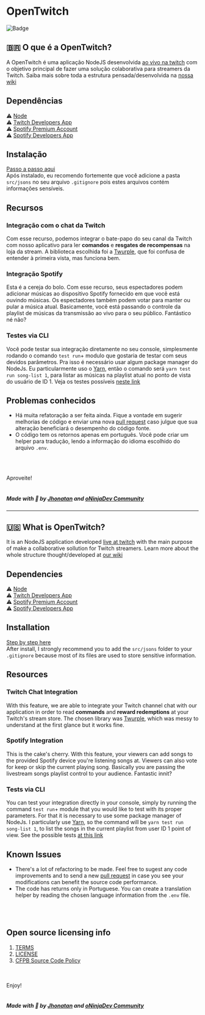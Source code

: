# OpenTwitch

![Badge](https://img.shields.io/github/license/jhonatanjunio/opentwitch)

## 🇧🇷 O que é a OpenTwitch?

A OpenTwitch é uma aplicação NodeJS desenvolvida [ao vivo na twitch](https://twitch.tv/oninjadev) com o objetivo principal de fazer uma solução colaborativa para streamers da Twitch. Saiba mais sobre toda a estrutura pensada/desenvolvida na [nossa wiki](https://github.com/jhonatanjunio/opentwitch/wiki)

## Dependências

:warning: [Node](https://nodejs.org/en/download/)<br/>
:warning: [Twitch Developers App](https://dev.twitch.tv/console)<br/>
:warning: [Spotify Premium Account](https://www.spotify.com/us/premium/)<br/>
:warning: [Spotify Developers App](https://developer.spotify.com/dashboard/applications)<br/>

## Instalação

[Passo a passo aqui](INSTALL_PTBR.md)<br/>
Após instalado, eu recomendo fortemente que você adicione a pasta `src/jsons` no seu arquivo `.gitignore` pois estes arquivos contém informações sensíveis.

## Recursos

### Integração com o chat da Twitch

Com esse recurso, podemos integrar o bate-papo do seu canal da Twitch com nosso aplicativo para ler **comandos** e **resgates de recompensas** na loja da stream. A biblioteca escolhida foi a [Twurple](twurple.js.org/), que foi confusa de entender à primeira vista, mas funciona bem.

### Integração Spotify

Esta é a cereja do bolo. Com esse recurso, seus espectadores podem adicionar músicas ao dispositivo Spotify fornecido em que você está ouvindo músicas. Os espectadores também podem votar para manter ou pular a música atual. Basicamente, você está passando o controle da playlist de músicas da transmissão ao vivo para o seu público. Fantástico né não?

### Testes via CLI

Você pode testar sua integração diretamente no seu console, simplesmente rodando o comando `test run`+ modulo que gostaria de testar com seus devidos parâmetros. Pra isso é necessário usar algum package manager do NodeJs. Eu particularmente uso o [Yarn](https://yarnpkg.com/), então o comando será `yarn test run song-list 1`, para listar as músicas na playlist atual no ponto de vista do usuário de ID 1. Veja os testes possíveis [neste link](https://github.com/jhonatanjunio/opentwitch/wiki/Tests)

## Problemas conhecidos

- Há muita refatoração a ser feita ainda. Fique a vontade em sugerir melhorias de código e enviar uma nova [pull request](https://github.com/jhonatanjunio/opentwitch/pulls) caso julgue que sua alteração beneficiará o desempenho do código fonte.<br/>
- O código tem os retornos apenas em português. Você pode criar um helper para tradução, lendo a informação do idioma escolhido do arquivo `.env`.<br/>


<br/>
<br/>

Aproveite! <br/><br/>
##### Made with 💜 by [Jhonatan](https://github.com/jhonatanjunio) and [oNinjaDev Community](https://twitch.tv/oninjadev)

<hr/>

## 🇺🇸 What is OpenTwitch?

It is an NodeJS application developed [live at twitch](https://twitch.tv/oninjadev) with the main purpose of make a collaborative sollution for Twitch streamers. Learn more about the whole structure thought/developed at [our wiki](https://github.com/jhonatanjunio/opentwitch/wiki)

## Dependencies

:warning: [Node](https://nodejs.org/en/download/)<br/>
:warning: [Twitch Developers App](https://dev.twitch.tv/console)<br/>
:warning: [Spotify Premium Account](https://www.spotify.com/us/premium/)<br/>
:warning: [Spotify Developers App](https://developer.spotify.com/dashboard/applications)<br/>

## Installation

[Step by step here](INSTALL_EN.md)<br/>
After install, I strongly recommend you to add the `src/jsons` folder to your `.gitignore` because most of its files are used to store sensitive information.

## Resources

### Twitch Chat Integration

With this feature, we are able to integrate your Twitch channel chat with our application in order to read **commands** and **reward redemptions** at your Twitch's stream store. The chosen library was [Twurple](twurple.js.org/), which was messy to understand at the first glance but it works fine.

### Spotify Integration

This is the cake's cherry. With this feature, your viewers can add songs to the provided Spotify device you're listening songs at. Viewers can also vote for keep or skip the current playing song. Basically you are passing the livestream songs playlist control to your audience. Fantastic innit?

### Tests via CLI

You can test your integration directly in your console, simply by running the command `test run`+ module that you would like to test with its proper parameters. For that it is necessary to use some package manager of NodeJs. I particularly use [Yarn](https://yarnpkg.com/), so the command will be `yarn test run song-list 1`, to list the songs in the current playlist from user ID 1 point of view. See the possible tests [at this link](https://github.com/jhonatanjunio/opentwitch/wiki/Tests)

## Known Issues

- There's a lot of refactoring to be made. Feel free to sugest any code improvements and to send a new [pull request](https://github.com/jhonatanjunio/opentwitch/pulls) in case you see your modifications can benefit the source code performance.<br/>
- The code has returns only in Portuguese. You can create a translation helper by reading the chosen language information from the `.env` file.<br/>
  
<br/>
<br/>

## Open source licensing info

1. [TERMS](TERMS.md)
2. [LICENSE](LICENSE)
3. [CFPB Source Code Policy](https://github.com/cfpb/source-code-policy/)

<br/><br/>
Enjoy! <br/><br/>
##### Made with 💜 by [Jhonatan](https://github.com/jhonatanjunio) and [oNinjaDev Community](https://twitch.tv/oninjadev)
